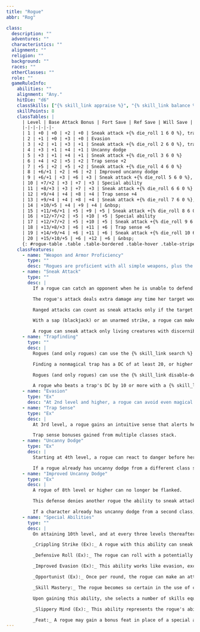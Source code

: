 ```yaml
---
title: "Rogue"
abbr: "Rog"

class:
  description: ""
  adventures: ""
  characteristics: ""
  alignment: ""
  religion: ""
  background: ""
  races: ""
  otherClasses: ""
  role: ""
  gameRuleInfo:
    abilities: ""
    alignment: "Any."
    hitDie: "d6"
    classSkills: ["{% skill_link appraise %}", "{% skill_link balance %}", "{% skill_link bluff %}", "{% skill_link climb %}", "{% skill_link craft %}", "{% skill_link decipher-script %}", "{% skill_link diplomacy %}", "{% skill_link disable-device %}", "{% skill_link disguise %}", "{% skill_link escape-artist %}", "{% skill_link forgery %}", "{% skill_link gather-information %}", "{% skill_link hide %}", "{% skill_link intimidate %}", "{% skill_link jump %}", "{% skill_link knowledge 'Knowledge (Local)' %}", "{% skill_link listen %}", "{% skill_link move-silently %}", "{% skill_link open-lock %}", "{% skill_link perform %}", "{% skill_link profession %}", "{% skill_link search %}", "{% skill_link sense-motive %}", "{% skill_link sleight-of-hand %}", "{% skill_link spot %}", "{% skill_link swim %}", "{% skill_link tumble %}", "{% skill_link use-magic-device %}", "{% skill_link use-rope %}"]
    skillPoints: 8
    classTables: |
      | Level | Base Attack Bonus | Fort Save | Ref Save | Will Save | Special
      |-|-|-|-|-|-
      | 1 | +0 | +0 | +2 | +0 | Sneak attack +{% die_roll 1 6 0 %}, trapfinding
      | 2 | +1 | +0 | +3 | +0 | Evasion
      | 3 | +2 | +1 | +3 | +1 | Sneak attack +{% die_roll 2 6 0 %}, trap sense +1
      | 4 | +3 | +1 | +4 | +1 | Uncanny dodge
      | 5 | +3 | +1 | +4 | +1 | Sneak attack +{% die_roll 3 6 0 %}
      | 6 | +4 | +2 | +5 | +2 | Trap sense +2
      | 7 | +5 | +2 | +5 | +2 | Sneak attack +{% die_roll 4 6 0 %}
      | 8 | +6/+1 | +2 | +6 | +2 | Improved uncanny dodge
      | 9 | +6/+1 | +3 | +6 | +3 | Sneak attack +{% die_roll 5 6 0 %}, trap sense +3
      | 10 | +7/+2 | +3 | +7 | +3 | Special ability
      | 11 | +8/+3 | +3 | +7 | +3 | Sneak attack +{% die_roll 6 6 0 %}
      | 12 | +9/+4 | +4 | +8 | +4 | Trap sense +4
      | 13 | +9/+4 | +4 | +8 | +4 | Sneak attack +{% die_roll 7 6 0 %}, special ability
      | 14 | +10/+5 | +4 | +9 | +4 | &nbsp;
      | 15 | +11/+6/+1 | +5 | +9 | +5 | Sneak attack +{% die_roll 8 6 0 %}, trap sense +5
      | 16 | +12/+7/+2 | +5 | +10 | +5 | Special ability
      | 17 | +12/+7/+2 | +5 | +10 | +5 | Sneak attack +{% die_roll 9 6 0 %}
      | 18 | +13/+8/+3 | +6 | +11 | +6 | Trap sense +6
      | 19 | +14/+9/+4 | +6 | +11 | +6 | Sneak attack +{% die_roll 10 6 0 %}, special ability
      | 20 | +15/+10/+5 | +6 | +12 | +6 | &nbsp;
      {: #rogue-table .table .table-bordered .table-hover .table-striped data-caption="Table: The Rogue" }
    classFeatures:
      - name: "Weapon and Armor Proficiency"
        type: ""
        desc: "Rogues are proficient with all simple weapons, plus the hand crossbow, rapier, sap, shortbow, and short sword. Rogues are proficient with light armor, but not with shields."
      - name: "Sneak Attack"
        type: ""
        desc: |
          If a rogue can catch an opponent when he is unable to defend himself effectively from her attack, she can strike a vital spot for extra damage.

          The rogue's attack deals extra damage any time her target would be denied a Dexterity bonus to AC (whether the target actually has a Dexterity bonus or not), or when the rogue flanks her target. This extra damage is {% die_roll 1 6 0 %} at 1st level, and it increases by {% die_roll 1 6 0 %} every two rogue levels thereafter. Should the rogue score a critical hit with a sneak attack, this extra damage is not multiplied.

          Ranged attacks can count as sneak attacks only if the target is within 30 feet.

          With a sap (blackjack) or an unarmed strike, a rogue can make a sneak attack that deals nonlethal damage instead of lethal damage. She cannot use a weapon that deals lethal damage to deal nonlethal damage in a sneak attack, not even with the usual -4 penalty.

          A rogue can sneak attack only living creatures with discernible anatomies-undead, constructs, oozes, plants, and incorporeal creatures lack vital areas to attack. Any creature that is immune to critical hits is not vulnerable to sneak attacks. The rogue must be able to see the target well enough to pick out a vital spot and must be able to reach such a spot. A rogue cannot sneak attack while striking a creature with concealment or striking the limbs of a creature whose vitals are beyond reach.
      - name: "Trapfinding"
        type: ""
        desc: |
          Rogues (and only rogues) can use the {% skill_link search %} skill to locate traps when the task has a Difficulty Class higher than 20.

          Finding a nonmagical trap has a DC of at least 20, or higher if it is well hidden. Finding a magic trap has a DC of 25 + the level of the spell used to create it.

          Rogues (and only rogues) can use the {% skill_link disable-device %} skill to disarm magic traps. A magic trap generally has a DC of 25 + the level of the spell used to create it.

          A rogue who beats a trap's DC by 10 or more with a {% skill_link disable-device %} check can study a trap, figure out how it works, and bypass it (with her party) without disarming it.
      - name: "Evasion"
        type: "Ex"
        desc: "At 2nd level and higher, a rogue can avoid even magical and unusual attacks with great agility. If she makes a successful Reflex saving throw against an attack that normally deals half damage on a successful save, she instead takes no damage. Evasion can be used only if the rogue is wearing light armor or no armor. A helpless rogue does not gain the benefit of evasion."
      - name: "Trap Sense"
        type: "Ex"
        desc: |
          At 3rd level, a rogue gains an intuitive sense that alerts her to danger from traps, giving her a +1 bonus on Reflex saves made to avoid traps and a +1 dodge bonus to AC against attacks made by traps. These bonuses rise to +2 when the rogue reaches 6th level, to +3 when she reaches 9th level, to +4 when she reaches 12th level, to +5 at 15th, and to +6 at 18th level.

          Trap sense bonuses gained from multiple classes stack.
      - name: "Uncanny Dodge"
        type: "Ex"
        desc: |
          Starting at 4th level, a rogue can react to danger before her senses would normally allow her to do so. She retains her Dexterity bonus to AC (if any) even if she is caught flat-footed or struck by an invisible attacker. However, she still loses her Dexterity bonus to AC if immobilized.

          If a rogue already has uncanny dodge from a different class she automatically gains improved uncanny dodge instead.
      - name: "Improved Uncanny Dodge"
        type: "Ex"
        desc: |
          A rogue of 8th level or higher can no longer be flanked.

          This defense denies another rogue the ability to sneak attack the character by flanking her, unless the attacker has at least four more rogue levels than the target does.

          If a character already has uncanny dodge from a second class, the character automatically gains improved uncanny dodge instead, and the levels from the classes that grant uncanny dodge stack to determine the minimum rogue level required to flank the character.
      - name: "Special Abilities"
        type: ""
        desc: |
          On attaining 10th level, and at every three levels thereafter (13th, 16th, and 19th), a rogue gains a special ability of her choice from among the following options.

          _Crippling Strike (Ex):_ A rogue with this ability can sneak attack opponents with such precision that her blows weaken and hamper them. An opponent damaged by one of her sneak attacks also takes 2 points of Strength damage. Ability points lost to damage return on their own at the rate of 1 point per day for each damaged ability.

          _Defensive Roll (Ex):_ The rogue can roll with a potentially lethal blow to take less damage from it than she otherwise would. Once per day, when she would be reduced to 0 or fewer hit points by damage in combat (from a weapon or other blow, not a spell or special ability), the rogue can attempt to roll with the damage. To use this ability, the rogue must attempt a Reflex saving throw (DC = damage dealt). If the save succeeds, she takes only half damage from the blow; if it fails, she takes full damage. She must be aware of the attack and able to react to it in order to execute her defensive roll-if she is denied her Dexterity bonus to AC, she can't use this ability. Since this effect would not normally allow a character to make a Reflex save for half damage, the rogue's evasion ability does not apply to the defensive roll.

          _Improved Evasion (Ex):_ This ability works like evasion, except that while the rogue still takes no damage on a successful Reflex saving throw against attacks henceforth she takes only half damage on a failed save. A helpless rogue does not gain the benefit of improved evasion.

          _Opportunist (Ex):_ Once per round, the rogue can make an attack of opportunity against an opponent who has just been struck for damage in melee by another character. This attack counts as the rogue's attack of opportunity for that round. Even a rogue with the {% feat_link combat-reflexes %} feat can't use the opportunist ability more than once per round.

          _Skill Mastery:_ The rogue becomes so certain in the use of certain skills that she can use them reliably even under adverse conditions.

          Upon gaining this ability, she selects a number of skills equal to 3 + her Intelligence modifier. When making a skill check with one of these skills, she may take 10 even if stress and distractions would normally prevent her from doing so. A rogue may gain this special ability multiple times, selecting additional skills for it to apply to each time.

          _Slippery Mind (Ex):_ This ability represents the rogue's ability to wriggle free from magical effects that would otherwise control or compel her. If a rogue with slippery mind is affected by an enchantment spell or effect and fails her saving throw, she can attempt it again 1 round later at the same DC. She gets only this one extra chance to succeed on her saving throw.

          _Feat:_ A rogue may gain a bonus feat in place of a special ability.
---
```

